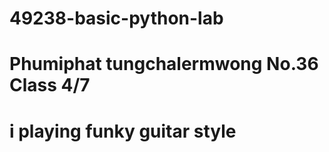 # 49238-basic-python-lab
# Phumiphat tungchalermwong No.36 Class 4/7
# i playing funky guitar style

